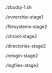 ./zbuduj-1.sh

./ovnership-stage1

./filesystems-stage2

./chroot-stage2

./directories-stage2

./relogin-stage2

./logfiles-stage2
